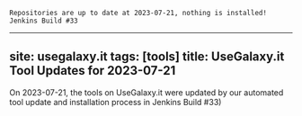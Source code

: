 
    Repositories are up to date at 2023-07-21, nothing is installed!
    Jenkins Build #33
    
---
site: usegalaxy.it
tags: [tools]
title: UseGalaxy.it Tool Updates for 2023-07-21
---

On 2023-07-21, the tools on UseGalaxy.it were updated by our automated tool update and installation process in Jenkins Build #33)


